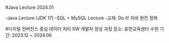 #Java Lecture 2024.01

-Java Lecture (JDK 17)
-SQL + MySQL Lecture
-교재: Do it! 자바 완전 정복

#디지털 컨버전스 중심 데이터 처리 SW 개발자 양성 과정
장소: 휴먼교육센터 수원
기간: 2023.12 ~ 2024.06
